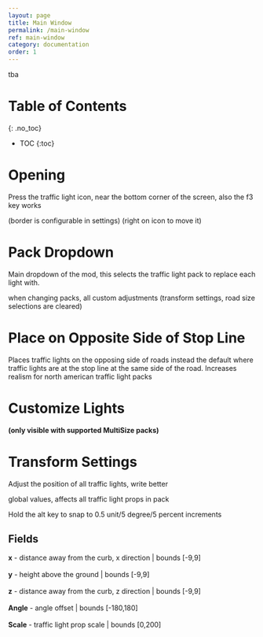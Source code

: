 ```yaml
---
layout: page
title: Main Window
permalink: /main-window
ref: main-window
category: documentation
order: 1
---
```


tba

# Table of Contents
{: .no_toc}

* TOC
{:toc}


# Opening

Press the traffic light icon, near the bottom corner of the screen, also the f3 key works

(border is configurable in settings) (right on icon to move it)


# Pack Dropdown

Main dropdown of the mod, this selects the traffic light pack to replace each light with.

when changing packs, all custom adjustments (transform settings, road size selections are cleared)


# Place on Opposite Side of Stop Line

Places traffic lights on the opposing side of roads instead the default where traffic lights are at the stop line at the same side of the road. Increases realism for north american traffic light packs

# Customize Lights
**(only visible with supported MultiSize packs)** 


# Transform Settings 

Adjust the position of all traffic lights, write better

global values, affects all traffic light props in pack

Hold the alt key to snap to 0.5 unit/5 degree/5 percent increments


## Fields

**x** - distance away from the curb, x direction | bounds [-9,9]\
\
**y** - height above the ground | bounds [-9,9]\
\
**z** - distance away from the curb, z direction | bounds [-9,9]\
\
**Angle** - angle offset | bounds [-180,180]\
\
**Scale** - traffic light prop scale | bounds [0,200]




